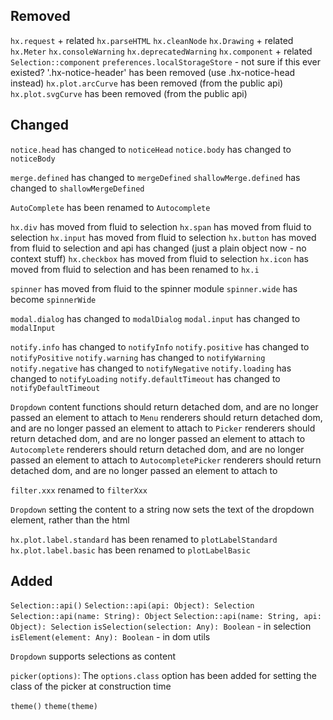 ## Removed

`hx.request` + related
`hx.parseHTML`
`hx.cleanNode`
`hx.Drawing` + related
`hx.Meter`
`hx.consoleWarning`
`hx.deprecatedWarning`
`hx.component` + related
`Selection::component`
`preferences.localStorageStore` - not sure if this ever existed?
'.hx-notice-header' has been removed (use .hx-notice-head instead)
`hx.plot.arcCurve` has been removed (from the public api)
`hx.plot.svgCurve` has been removed (from the public api)

## Changed

`notice.head` has changed to `noticeHead`
`notice.body` has changed to `noticeBody`

`merge.defined` has changed to `mergeDefined`
`shallowMerge.defined` has changed to `shallowMergeDefined`

`AutoComplete` has been renamed to `Autocomplete`

`hx.div` has moved from fluid to selection
`hx.span` has moved from fluid to selection
`hx.input` has moved from fluid to selection
`hx.button` has moved from fluid to selection and api has changed (just a plain object now - no context stuff)
`hx.checkbox` has moved from fluid to selection
`hx.icon` has moved from fluid to selection and has been renamed to `hx.i`

`spinner` has moved from fluid to the spinner module
`spinner.wide` has become `spinnerWide`

`modal.dialog` has changed to `modalDialog`
`modal.input` has changed to `modalInput`

`notify.info` has changed to `notifyInfo`
`notify.positive` has changed to `notifyPositive`
`notify.warning` has changed to `notifyWarning`
`notify.negative` has changed to `notifyNegative`
`notify.loading` has changed to `notifyLoading`
`notify.defaultTimeout` has changed to `notifyDefaultTimeout`

`Dropdown` content functions should return detached dom, and are no longer passed an element to attach to
`Menu` renderers should return detached dom, and are no longer passed an element to attach to
`Picker` renderers should return detached dom, and are no longer passed an element to attach to
`Autocomplete` renderers should return detached dom, and are no longer passed an element to attach to
`AutocompletePicker` renderers should return detached dom, and are no longer passed an element to attach to

`filter.xxx` renamed to `filterXxx`

`Dropdown` setting the content to a string now sets the text of the dropdown element, rather than the html

`hx.plot.label.standard` has been renamed to `plotLabelStandard`
`hx.plot.label.basic` has been renamed to `plotLabelBasic`

## Added

`Selection::api()`
`Selection::api(api: Object): Selection`
`Selection::api(name: String): Object`
`Selection::api(name: String, api: Object): Selection`
`isSelection(selection: Any): Boolean` - in selection
`isElement(element: Any): Boolean` - in dom utils

`Dropdown` supports selections as content

`picker(options)`: The `options.class` option has been added for setting the class of the picker at construction time

`theme()`
`theme(theme)`
